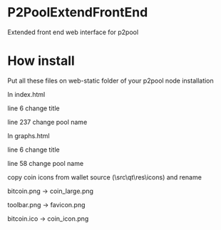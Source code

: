 P2PoolExtendFrontEnd
====================

Extended front end web interface for p2pool

How install
====================
Put all these files on web-static folder of your p2pool node installation

In index.html

line 6 change title

line 237 change pool name



In graphs.html

line 6 change title

line 58 change pool name



copy coin icons from wallet source (\src\qt\res\icons) and rename

bitcoin.png -> coin_large.png

toolbar.png -> favicon.png

bitcoin.ico -> coin_icon.png
